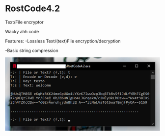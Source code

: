 # RostCode4.2
Text/File encryptor


Wacky ahh code


Features:
-Lossless Text/(text)File encryption/decryption

-Basic string compression

![alt text](https://github.com/Noisec/pic-s/blob/main/images/rosty.png?raw=true)
